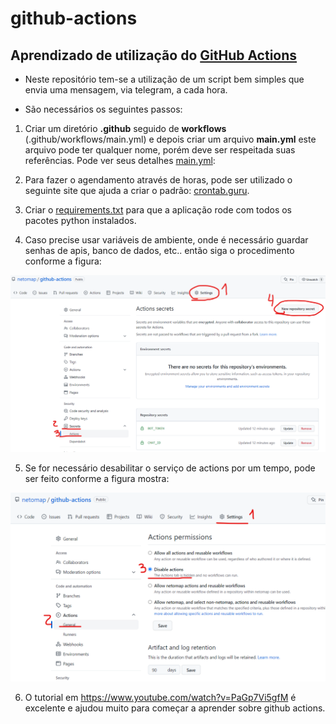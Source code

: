 # github-actions

## Aprendizado de utilização do [GitHub Actions](https://github.com/actions)

- Neste repositório tem-se a utilização de um script bem simples que envia uma mensagem, via telegram, a cada hora.  

- São necessários os seguintes passos:  

1) Criar um diretório **.github** seguido de **workflows** (.github/workflows/main.yml) e depois criar um arquivo **main.yml** este arquivo pode ter qualquer nome, porém deve ser respeitada suas referências. Pode ver seus detalhes [main.yml](.github/workflows/main.yml):  

2) Para fazer o agendamento através de horas, pode ser utilizado o seguinte site que ajuda a criar o padrão: [crontab.guru](https://crontab.guru/).  

3) Criar o [requirements.txt](requirements.txt) para que a aplicação rode com todos os pacotes python instalados.

4) Caso precise usar variáveis de ambiente, onde é necessário guardar senhas de apis, banco de dados, etc.. então siga o procedimento conforme a figura:  

![figura1](/figuras/figura1.png)

5) Se for necessário desabilitar o serviço de actions por um tempo, pode ser feito conforme a figura mostra:  

![figura2](/figuras/figura2.png)


6) O tutorial em https://www.youtube.com/watch?v=PaGp7Vi5gfM é excelente e ajudou muito para começar a aprender sobre github actions.  